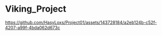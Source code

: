 # Viking_Project
https://github.com/HasyLoxs/Project01/assets/143728184/a2eb124b-c52f-4207-a99f-4bda062d673c
